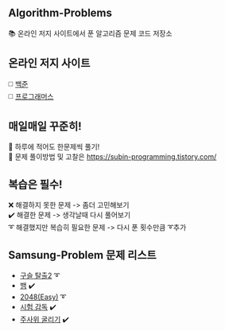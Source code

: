 ## Algorithm-Problems
📚 온라인 저지 사이트에서 푼 알고리즘 문제 코드 저장소

## 온라인 저지 사이트 
◻️ [백준](https://www.acmicpc.net/)\
◻️ [프로그래머스](https://programmers.co.kr/learn/challenges?tab=all_challenges)

## 매일매일 꾸준히!
🥇 하루에 적어도 한문제씩 풀기!\
🔆 문제 풀이방법 및 고찰은 https://subin-programming.tistory.com/ 

## 복습은 필수!
❌ 해결하지 못한 문제 -> 좀더 고민해보기\
✔️ 해결한 문제 -> 생각날때 다시 풀어보기\
➰ 해결했지만 복습히 필요한 문제 -> 다시 푼 횟수만큼 ➰추가

## Samsung-Problem 문제 리스트

  - [구슬 탈출2](https://www.acmicpc.net/problem/13460) ➰
  - [뱀](https://www.acmicpc.net/problem/3190) ✔️
  - [2048(Easy)](https://www.acmicpc.net/problem/12100) ➰
  - [시험 감독](https://www.acmicpc.net/problem/13458) ✔️
  - [주사위 굴리기](https://www.acmicpc.net/problem/14499) ✔️
